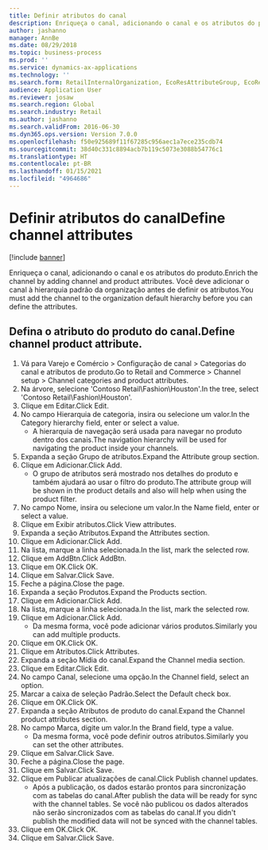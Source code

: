 ```yaml
---
title: Definir atributos do canal
description: Enriqueça o canal, adicionando o canal e os atributos do produto.
author: jashanno
manager: AnnBe
ms.date: 08/29/2018
ms.topic: business-process
ms.prod: ''
ms.service: dynamics-ax-applications
ms.technology: ''
ms.search.form: RetailInternalOrganization, EcoResAttributeGroup, EcoResAttributeGroupAttribute, RetailAddChannelItems, RetailCatalogProductAttributeValue, RetailMedia
audience: Application User
ms.reviewer: josaw
ms.search.region: Global
ms.search.industry: Retail
ms.author: jashanno
ms.search.validFrom: 2016-06-30
ms.dyn365.ops.version: Version 7.0.0
ms.openlocfilehash: f50e925689f11f67285c956aec1a7ece235cdb74
ms.sourcegitcommit: 38d40c331c8894acb7b119c5073e3088b54776c1
ms.translationtype: HT
ms.contentlocale: pt-BR
ms.lasthandoff: 01/15/2021
ms.locfileid: "4964686"
---
```

# <a name="define-channel-attributes"></a><span data-ttu-id="50321-103">Definir atributos do canal</span><span class="sxs-lookup"><span data-stu-id="50321-103">Define channel attributes</span></span>

[!include [banner](../includes/banner.md)]

<span data-ttu-id="50321-104">Enriqueça o canal, adicionando o canal e os atributos do produto.</span><span class="sxs-lookup"><span data-stu-id="50321-104">Enrich the channel by adding channel and product attributes.</span></span> <span data-ttu-id="50321-105">Você deve adicionar o canal à hierarquia padrão da organização antes de definir os atributos.</span><span class="sxs-lookup"><span data-stu-id="50321-105">You must add the channel to the organization default hierarchy before you can define the attributes.</span></span>


## <a name="define-channel-product-attribute"></a><span data-ttu-id="50321-106">Defina o atributo do produto do canal.</span><span class="sxs-lookup"><span data-stu-id="50321-106">Define channel product attribute.</span></span>
1. <span data-ttu-id="50321-107">Vá para Varejo e Comércio > Configuração de canal > Categorias do canal e atributos de produto.</span><span class="sxs-lookup"><span data-stu-id="50321-107">Go to Retail and Commerce > Channel setup > Channel categories and product attributes.</span></span>
2. <span data-ttu-id="50321-108">Na árvore, selecione 'Contoso Retail\Fashion\Houston'.</span><span class="sxs-lookup"><span data-stu-id="50321-108">In the tree, select 'Contoso Retail\Fashion\Houston'.</span></span>
3. <span data-ttu-id="50321-109">Clique em Editar.</span><span class="sxs-lookup"><span data-stu-id="50321-109">Click Edit.</span></span>
4. <span data-ttu-id="50321-110">No campo Hierarquia de categoria, insira ou selecione um valor.</span><span class="sxs-lookup"><span data-stu-id="50321-110">In the Category hierarchy field, enter or select a value.</span></span>
    * <span data-ttu-id="50321-111">A hierarquia de navegação será usada para navegar no produto dentro dos canais.</span><span class="sxs-lookup"><span data-stu-id="50321-111">The navigation hierarchy will be used for navigating the product inside your channels.</span></span>  
5. <span data-ttu-id="50321-112">Expanda a seção Grupo de atributos.</span><span class="sxs-lookup"><span data-stu-id="50321-112">Expand the Attribute group section.</span></span>
6. <span data-ttu-id="50321-113">Clique em Adicionar.</span><span class="sxs-lookup"><span data-stu-id="50321-113">Click Add.</span></span>
    * <span data-ttu-id="50321-114">O grupo de atributos será mostrado nos detalhes do produto e também ajudará ao usar o filtro do produto.</span><span class="sxs-lookup"><span data-stu-id="50321-114">The attribute group will be shown in the product details and also will help when using the product filter.</span></span>  
7. <span data-ttu-id="50321-115">No campo Nome, insira ou selecione um valor.</span><span class="sxs-lookup"><span data-stu-id="50321-115">In the Name field, enter or select a value.</span></span>
8. <span data-ttu-id="50321-116">Clique em Exibir atributos.</span><span class="sxs-lookup"><span data-stu-id="50321-116">Click View attributes.</span></span>
9. <span data-ttu-id="50321-117">Expanda a seção Atributos.</span><span class="sxs-lookup"><span data-stu-id="50321-117">Expand the Attributes section.</span></span>
10. <span data-ttu-id="50321-118">Clique em Adicionar.</span><span class="sxs-lookup"><span data-stu-id="50321-118">Click Add.</span></span>
11. <span data-ttu-id="50321-119">Na lista, marque a linha selecionada.</span><span class="sxs-lookup"><span data-stu-id="50321-119">In the list, mark the selected row.</span></span>
12. <span data-ttu-id="50321-120">Clique em AddBtn.</span><span class="sxs-lookup"><span data-stu-id="50321-120">Click AddBtn.</span></span>
13. <span data-ttu-id="50321-121">Clique em OK.</span><span class="sxs-lookup"><span data-stu-id="50321-121">Click OK.</span></span>
14. <span data-ttu-id="50321-122">Clique em Salvar.</span><span class="sxs-lookup"><span data-stu-id="50321-122">Click Save.</span></span>
15. <span data-ttu-id="50321-123">Feche a página.</span><span class="sxs-lookup"><span data-stu-id="50321-123">Close the page.</span></span>
16. <span data-ttu-id="50321-124">Expanda a seção Produtos.</span><span class="sxs-lookup"><span data-stu-id="50321-124">Expand the Products section.</span></span>
17. <span data-ttu-id="50321-125">Clique em Adicionar.</span><span class="sxs-lookup"><span data-stu-id="50321-125">Click Add.</span></span>
18. <span data-ttu-id="50321-126">Na lista, marque a linha selecionada.</span><span class="sxs-lookup"><span data-stu-id="50321-126">In the list, mark the selected row.</span></span>
19. <span data-ttu-id="50321-127">Clique em Adicionar.</span><span class="sxs-lookup"><span data-stu-id="50321-127">Click Add.</span></span>
    * <span data-ttu-id="50321-128">Da mesma forma, você pode adicionar vários produtos.</span><span class="sxs-lookup"><span data-stu-id="50321-128">Similarly you can add multiple products.</span></span>  
20. <span data-ttu-id="50321-129">Clique em OK.</span><span class="sxs-lookup"><span data-stu-id="50321-129">Click OK.</span></span>
21. <span data-ttu-id="50321-130">Clique em Atributos.</span><span class="sxs-lookup"><span data-stu-id="50321-130">Click Attributes.</span></span>
22. <span data-ttu-id="50321-131">Expanda a seção Mídia do canal.</span><span class="sxs-lookup"><span data-stu-id="50321-131">Expand the Channel media section.</span></span>
23. <span data-ttu-id="50321-132">Clique em Editar.</span><span class="sxs-lookup"><span data-stu-id="50321-132">Click Edit.</span></span>
24. <span data-ttu-id="50321-133">No campo Canal, selecione uma opção.</span><span class="sxs-lookup"><span data-stu-id="50321-133">In the Channel field, select an option.</span></span>
25. <span data-ttu-id="50321-134">Marcar a caixa de seleção Padrão.</span><span class="sxs-lookup"><span data-stu-id="50321-134">Select the Default check box.</span></span>
26. <span data-ttu-id="50321-135">Clique em OK.</span><span class="sxs-lookup"><span data-stu-id="50321-135">Click OK.</span></span>
27. <span data-ttu-id="50321-136">Expanda a seção Atributos de produto do canal.</span><span class="sxs-lookup"><span data-stu-id="50321-136">Expand the Channel product attributes section.</span></span>
28. <span data-ttu-id="50321-137">No campo Marca, digite um valor.</span><span class="sxs-lookup"><span data-stu-id="50321-137">In the Brand field, type a value.</span></span>
    * <span data-ttu-id="50321-138">Da mesma forma, você pode definir outros atributos.</span><span class="sxs-lookup"><span data-stu-id="50321-138">Similarly you can set the other attributes.</span></span>  
29. <span data-ttu-id="50321-139">Clique em Salvar.</span><span class="sxs-lookup"><span data-stu-id="50321-139">Click Save.</span></span>
30. <span data-ttu-id="50321-140">Feche a página.</span><span class="sxs-lookup"><span data-stu-id="50321-140">Close the page.</span></span>
31. <span data-ttu-id="50321-141">Clique em Salvar.</span><span class="sxs-lookup"><span data-stu-id="50321-141">Click Save.</span></span>
32. <span data-ttu-id="50321-142">Clique em Publicar atualizações de canal.</span><span class="sxs-lookup"><span data-stu-id="50321-142">Click Publish channel updates.</span></span>
    * <span data-ttu-id="50321-143">Após a publicação, os dados estarão prontos para sincronização com as tabelas do canal.</span><span class="sxs-lookup"><span data-stu-id="50321-143">After publish the data will be ready for sync with the channel tables.</span></span> <span data-ttu-id="50321-144">Se você não publicou os dados alterados não serão sincronizados com as tabelas do canal.</span><span class="sxs-lookup"><span data-stu-id="50321-144">If you didn't publish the modified data will not be synced with the channel tables.</span></span>  
33. <span data-ttu-id="50321-145">Clique em OK.</span><span class="sxs-lookup"><span data-stu-id="50321-145">Click OK.</span></span>
34. <span data-ttu-id="50321-146">Clique em Salvar.</span><span class="sxs-lookup"><span data-stu-id="50321-146">Click Save.</span></span>


